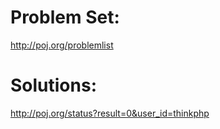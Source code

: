 # Problem Set:

http://poj.org/problemlist

# Solutions: 

http://poj.org/status?result=0&user_id=thinkphp
